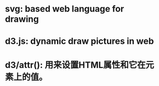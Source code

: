 # svg: based web language for drawing
# d3.js: dynamic draw pictures in web
# d3/attr(): 用来设置HTML属性和它在元素上的值。